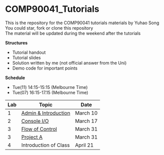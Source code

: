 # COMP90041_Tutorials
This is the repository for the COMP90041 tutorials materials by Yuhao Song  
You could star, fork or clone this repository  
The material will be updated during the weekend after the tutorials  

**Structures**
  * Tutorial handout
  * Tutorial slides
  * Solution written by me (not official answer from the Uni)
  * Demo code for important points

**Schedule**
  * Tue(11) 14:15-15:15 (Melbourne Time)
  * Tue(07) 16:15-17.15 (Melbourne Time)
  
| Lab | Topic                 | Date     |
|-----|-----------------------|----------|
| 1   | [Admin & Introduction](Lab1_W2)  | March 10 |
| 2   | [Console I/O](Lab2_W3)  | March 17 |
| 3   | [Flow of Control](Lab3_W4)  | March 31 |
| 3   | [Project A](ProjA)  | March 31 |
| 4   | Introduction of Class | April 21 |
